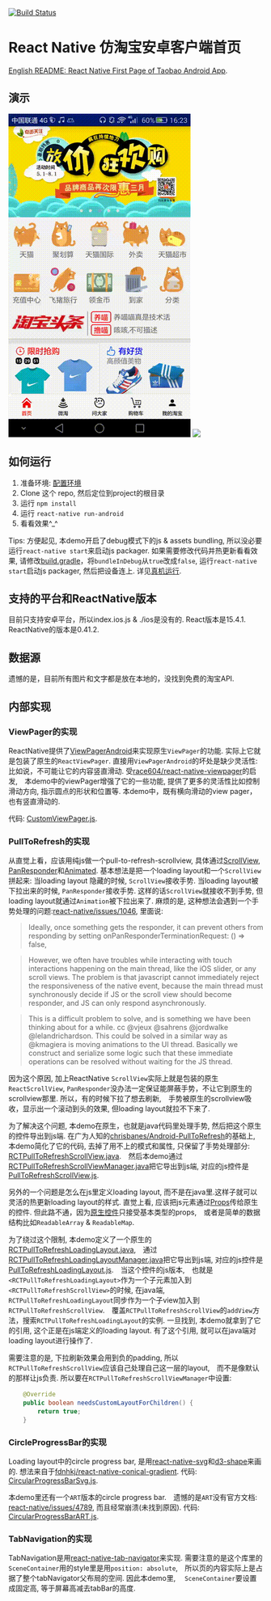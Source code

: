 [![Build Status](https://travis-ci.org/lilong9898/ReactNativeTaobao.svg?branch=master)](https://travis-ci.org/lilong9898/ReactNativeTaobao)

# React Native 仿淘宝安卓客户端首页

[English README: React Native First Page of Taobao Android App](./README.md).

## 演示
![](./demo/demo1.gif) ![](./demo/demo2.gif)

## 如何运行
1. 准备环境: [配置环境](http://reactnative.cn/docs/0.41/getting-started.html#content)
2. Clone 这个 repo, 然后定位到project的根目录
3. 运行 `npm install`
4. 运行 `react-native run-android`
5. 看看效果^_^

Tips: 方便起见, 本demo开启了debug模式下的js & assets bundling, 所以没必要运行`react-native start`来启动js packager. 如果需要修改代码并热更新看看效果, 请修改[build.gradle](./android/app/build.gradle)，将`bundleInDebug`从`true`改成`false`, 运行`react-native start`启动js packager, 然后把设备连上. 详见[真机运行](http://reactnative.cn/docs/0.41/running-on-device-android.html#content).

## 支持的平台和ReactNative版本
目前只支持安卓平台，所以index.ios.js & ./ios是没有的. 
React版本是15.4.1. ReactNative的版本是0.41.2.

## 数据源
遗憾的是，目前所有图片和文字都是放在本地的，没找到免费的淘宝API.

## 内部实现

### ViewPager的实现
ReactNative提供了[ViewPagerAndroid](http://reactnative.cn/docs/0.41/viewpagerandroid.html#content)来实现原生`ViewPager`的功能. 实际上它就是包装了原生的`ReactViewPager`. 直接用`ViewPagerAndroid`的坏处是缺少灵活性: 比如说，不可能让它的内容竖直滑动. 受[race604/react-native-viewpager](https://github.com/race604/react-native-viewpager)的启发,　本demo中的viewPager增强了它的一些功能, 提供了更多的灵活性比如控制滑动方向, 指示圆点的形状和位置等. 本demo中，既有横向滑动的view pager，也有竖直滑动的.

代码: [CustomViewPager.js](./view/CustomViewPager.js).

### PullToRefresh的实现
从直觉上看，应该用纯js做一个pull-to-refresh-scrollview, 具体通过[ScrollView](http://reactnative.cn/docs/0.41/scrollview.html#content), [PanResponder](http://reactnative.cn/docs/0.41/panresponder.html#content)和[Animated](http://reactnative.cn/docs/0.41/animated.html#content). 基本想法是把一个loading layout和一个`ScrollView`拼起来: 当loading layout 隐藏的时候, `ScrollView`接收手势. 当loading layout被下拉出来的时候, `PanResponder`接收手势. 这样的话`ScrollView`就接收不到手势, 但loading layout就通过`Animation`被下拉出来了. 麻烦的是, 这种想法会遇到一个手势处理的问题:[react-native/issues/1046](https://github.com/facebook/react-native/issues/1046), 里面说:
> Ideally, once something gets the responder, it can prevent others from responding by setting onPanResponderTerminationRequest: () => false,

> However, we often have troubles while interacting with touch interactions happening on the main thread, like the iOS slider, or any scroll views. The problem is that javascript cannot immediately reject the responsiveness of the native event, because the main thread must synchronously decide if JS or the scroll view should become responder, and JS can only respond asynchronously.

> This is a difficult problem to solve, and is something we have been thinking about for a while. cc @vjeux @sahrens @jordwalke @lelandrichardson. This could be solved in a similar way as @kmagiera is moving animations to the UI thread. Basically we construct and serialize some logic such that these immediate operations can be resolved without waiting for the JS thread.

因为这个原因, 加上ReactNative `ScrollView`实际上就是包装的原生`ReactScrollView`, `PanResponder`没办法一定保证能屏蔽手势，不让它到原生的scrollview那里. 所以，有的时候下拉了想去刷新,　手势被原生的scrollview吸收，显示出一个滚动到头的效果, 但loading layout就拉不下来了.

为了解决这个问题, 本demo在原生，也就是java代码里处理手势, 然后把这个原生的控件导出到js端. 在广为人知的[chrisbanes/Android-PullToRefresh](https://github.com/chrisbanes/Android-PullToRefresh)的基础上, 本demo简化了它的代码, 去掉了用不上的模式和属性, 只保留了手势处理部分: [RCTPullToRefreshScrollView.java](./android/app/src/main/java/com/rntaobao/pullToRefresh/view/RCTPullToRefreshScrollView.java).　然后本demo通过[RCTPullToRefreshScrollViewManager.java](./android/app/src/main/java/com/rntaobao/pullToRefresh/viewManager/RCTPullToRefreshScrollViewManager.java)把它导出到js端, 对应的js控件是[PullToRefreshScrollView.js](./view/PullToRefreshScrollView.js).

另外的一个问题是怎么在js里定义loading layout, 而不是在java里.这样子就可以灵活的热更新loading layout的样式. 直觉上看, 应该把js元素通过[Props](https://facebook.github.io/react-native/docs/props.html)传给原生的控件. 但此路不通，因为[原生控件](http://reactnative.cn/docs/0.41/native-component-android.html#content)只接受基本类型的props,　或者是简单的数据结构比如`ReadableArray` & `ReadableMap`. 

为了绕过这个限制, 本demo定义了一个原生的[RCTPullToRefreshLoadingLayout.java](./android/app/src/main/java/com/rntaobao/pullToRefresh/view/RCTPullToRefreshLoadingLayout.java),　通过 [RCTPullToRefreshLoadingLayoutManager.java](./android/app/src/main/java/com/rntaobao/pullToRefresh/viewManager/RCTPullToRefreshLoadingLayoutManager.java)把它导出到js端, 对应的js控件是[PullToRefreshLoadingLayout.js](./view/PullToRefreshLoadingLayout.js).　当这个控件的js版本,　也就是 `<RCTPullToRefreshLoadingLayout>`作为一个子元素加入到`<RCTPullToRefreshScrollView>`的时候, 在java端, `RCTPullToRefreshLoadingLayout`同步作为一个子view加入到`RCTPullToRefreshScrollView`.　覆盖`RCTPullToRefreshScrollView`的`addView`方法，搜索`RCTPullToRefreshLoadingLayout`的实例. 一旦找到, 本demo就拿到了它的引用, 这个正是在js端定义的loading layout. 有了这个引用, 就可以在java端对loading layout进行操作了.

需要注意的是, 下拉刷新效果会用到负的padding, 所以`RCTPullToRefreshScrollView`应该自己处理自己这一层的layout,　而不是像默认的那样让js负责. 所以要在`RCTPullToRefreshScrollViewManager`中设置:
```java
    @Override
    public boolean needsCustomLayoutForChildren() {
        return true;
    }
```

### CircleProgressBar的实现

Loading layout中的circle progress bar, 是用[react-native-svg](https://www.npmjs.com/package/react-native-svg)和[d3-shape](https://www.npmjs.com/package/d3-shape)来画的. 想法来自于[fdnhkj/react-native-conical-gradient](https://github.com/fdnhkj/react-native-conical-gradient). 代码: [CircularProgressBarSvg.js](./view/CircularProgressBarSvg.js).

本demo里还有一个`ART`版本的circle progress bar.　遗憾的是`ART`没有官方文档: [react-native/issues/4789](https://github.com/facebook/react-native/issues/4789), 而且经常崩溃(未找到原因). 代码: [CircularProgressBarART.js](./view/CircularProgressBarART.js).

### TabNavigation的实现
TabNavigation是用[react-native-tab-navigator](https://www.npmjs.com/package/react-native-tab-navigator)来实现. 需要注意的是这个库里的`SceneContainer`用的style里是用`position: absolute`,　所以页的内容实际上是占据了整个tabNavigator父布局的空间. 因此本demo里,　 `SceneContainer`要设置成固定高, 等于屏幕高减去tabBar的高度.

